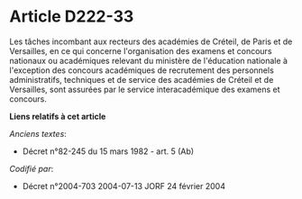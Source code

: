 # Article D222-33

Les tâches incombant aux recteurs des académies de Créteil, de Paris et de Versailles, en ce qui concerne l'organisation des
examens et concours nationaux ou académiques relevant du ministère de l'éducation nationale à l'exception des concours
académiques de recrutement des personnels administratifs, techniques et de service des académies de Créteil et de Versailles,
sont assurées par le service interacadémique des examens et concours.

**Liens relatifs à cet article**

_Anciens textes_:

  - Décret n°82-245 du 15 mars 1982 - art. 5 (Ab)

_Codifié par_:

  - Décret n°2004-703 2004-07-13 JORF 24 février 2004

